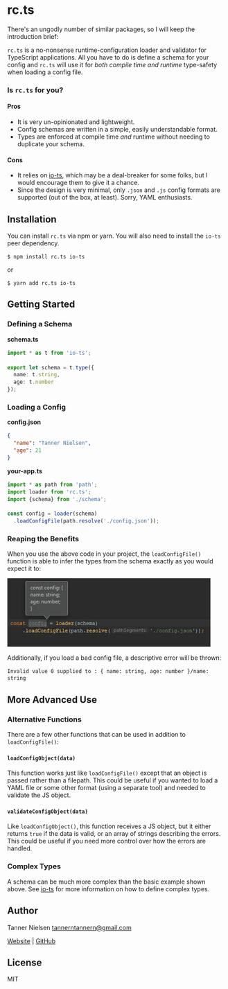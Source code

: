 # rc.ts
There's an ungodly number of similar packages, so I will keep the introduction brief:

`rc.ts` is a no-nonsense runtime-configuration loader and validator for TypeScript applications.  All you have to do is define a schema for your config and `rc.ts` will use it for _both compile time and runtime_ type-safety when loading a config file.

### Is `rc.ts` for you?
#### Pros
* It is very un-opinionated and lightweight.
* Config schemas are written in a simple, easily understandable format.
* Types are enforced at compile time _and_ runtime without needing to duplicate your schema.
#### Cons
* It relies on [io-ts](https://github.com/gcanti/io-ts), which may be a deal-breaker for some folks, but I would encourage them to give it a chance.
* Since the design is very minimal, only `.json` and `.js` config formats are supported (out of the box, at least).  Sorry, YAML enthusiasts.

## Installation
You can install `rc.ts` via npm or yarn.  You will also need to install the `io-ts` peer dependency.

```
$ npm install rc.ts io-ts
```
or
```
$ yarn add rc.ts io-ts
```

## Getting Started
### Defining a Schema
**schema.ts**
```typescript
import * as t from 'io-ts';

export let schema = t.type({
  name: t.string,
  age: t.number
});
```

### Loading a Config
**config.json**
```json
{
  "name": "Tanner Nielsen",
  "age": 21
}
```

**your-app.ts**
```typescript
import * as path from 'path';
import loader from 'rc.ts';
import {schema} from './schema';

const config = loader(schema)
  .loadConfigFile(path.resolve('./config.json'));
```

### Reaping the Benefits
When you use the above code in your project, the `loadConfigFile()` function is able to infer the types from the schema exactly as you would expect it to:

![](img/static-type-checking.png)

Additionally, if you load a bad config file, a descriptive error will be thrown:

```
Invalid value 0 supplied to : { name: string, age: number }/name: string
```

## More Advanced Use
### Alternative Functions
There are a few other functions that can be used in addition to `loadConfigFile()`:

#### `loadConfigObject(data)`
This function works just like `loadConfigFile()` except that an object is passed rather than a filepath.  This could be useful if you wanted to load a YAML file or some other format (using a separate tool) and needed to validate the JS object.

#### `validateConfigObject(data)`
Like `loadConfigObject()`, this function receives a JS object, but it either returns `true` if the data is valid, or an array of strings describing the errors.  This could be useful if you need more control over how the errors are handled.

### Complex Types
A schema can be much more complex than the basic example shown above.  See [io-ts](https://github.com/gcanti/io-ts) for more information on how to define complex types.

## Author
Tanner Nielsen <tannerntannern@gmail.com>

[Website](https://tannernielsen.com) | [GitHub](https://github.com/tannerntannern)

## License
MIT